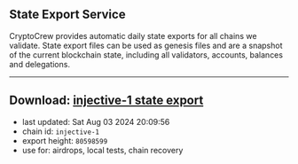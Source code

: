 ## State Export Service
CryptoCrew provides automatic daily state exports for all chains we validate. State export files can be used as genesis files and are a snapshot of the current blockchain state, including all validators, accounts, balances and delegations.

---
**Download: [injective-1 state export](https://dl-eu2.ccvalidators.com/SERVICE/injective/injective-1_export_80598599.json)**
---

- last updated: Sat Aug 03 2024 20:09:56
- chain id: `injective-1`
- export height: `80598599`
- use for: airdrops, local tests, chain recovery
